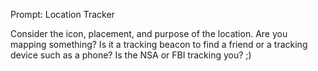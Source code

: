 Prompt: Location Tracker

Consider the icon, placement, and purpose of the location. Are you mapping something? Is it a tracking beacon to find a friend or a tracking device such as a phone? Is the NSA or FBI tracking you? ;)
